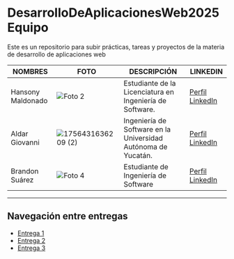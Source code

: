 # DesarrolloDeAplicacionesWeb2025Equipo
Este es un repositorio para subir prácticas, tareas y proyectos de la materia de desarrollo de aplicaciones web


| NOMBRES                     | FOTO                                                                                          | DESCRIPCIÓN                                                                                                                                                             | LINKEDIN                                                                |
|----------------------------|-----------------------------------------------------------------------------------------------|-------------------------------------------------------------------------------------------------------------------------------------------------------------------------|-------------------------------------------------------------------------                                                                                                                                   
|Hansony Maldonado                           | ![Foto 2](https://media.licdn.com/dms/image/v2/D5603AQEadKDCwB-APA/profile-displayphoto-scale_100_100/B56Zj0XGWwHAAg-/0/1756446354553?e=1759363200&v=beta&t=oqYZD_GnZu_bBZU9DTkQydAR-u7M2N9JCeN3thygGqE)                                                                     | Estudiante de la Licenciatura en Ingeniería de Software.                                                                                                                                    | [Perfil LinkedIn](https://www.linkedin.com/in/hansony-maldonado-96569828a/)                                      |
|Aldar Giovanni                         | ![1756431636209 (2)](https://github.com/user-attachments/assets/5a939298-7156-4253-8985-6d7c63ed4915) | Ingeniería de Software en la Universidad Autónoma de Yucatán.                  | [Perfil LinkedIn](https://www.linkedin.com/in/aldar-gonzalez-a6594b217/)  |
|Brandon Suárez                            | ![Foto 4](https://media.licdn.com/dms/image/v2/D4E03AQGnDniRcoIZqQ/profile-displayphoto-scale_100_100/B4EZktGO8CHoAc-/0/1757398233307?e=1760572800&v=beta&t=kZ0Fg9r7VJTLUXqr9fsuqzXW8ashcJ1bktkuWBMn7xc)                                                                     | Estudiante de Ingeniería de Software                                                                                                                                    | [Perfil LinkedIn](https://www.linkedin.com/in/brandon-suarez435/)                                      |




<hr>

## Navegación entre entregas

- [Entrega 1](../Entrega-1/)
- [Entrega 2](../Entrega-2/)
- [Entrega 3](../Entrega-3/)

<!--stackedit_data:
eyJoaXN0b3J5IjpbMTkzNDAwODY3OF19
-->
